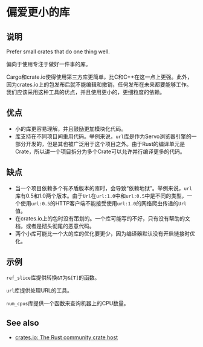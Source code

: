 # 偏爱更小的库

## 说明

Prefer small crates that do one thing well.

偏向于使用专注于做好一件事的库。

Cargo和crate.io使得使用第三方库更简单，比C和C++在这一点上更强。此外，因为crates.io上的包发布后就不能编辑和撤销，任何发布在未来都要能够工作。我们应该采用这种工具的优点，并且使用更小的，更细粒度的依赖。

## 优点

* 小的库更容易理解，并且鼓励更加模块化代码。
* 库支持在不同项目间重用代码。举例来说，`url`库是作为Servo浏览器引擎的一部分开发的，但是其也被广泛用于这个项目之外。由于Rust的编译单元是Crate，所以讲一个项目拆分为多个Crate可以允许并行编译更多的代码。

## 缺点

* 当一个项目依赖多个有矛盾版本的库时，会导致“依赖地狱”。举例来说，`url`库有0.5和1.0两个版本。由于`Url`在`url:1.0`中和`url:0.5`中是不同的类型，一个使用`url:0.5`的HTTP客户端不能接受使用`url:1.0`的网络爬虫传递的`Url`值。
* 在crates.io上的包时没有策划的。一个库可能写的不好，只有没有帮助的文档，或者是彻头彻尾的恶意代码。
* 两个小库可能比一个大的库的优化要更少，因为编译器默认没有开启链接时优化。

## 示例

`ref_slice`库提供转换`&T`为`&[T]`的函数。

`url`库提供处理URL的工具。

`num_cpus`库提供一个函数来查询机器上的CPU数量。

## See also

* [crates.io: The Rust community crate host](https://crates.io/)
